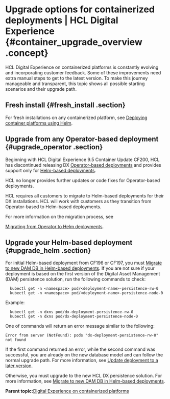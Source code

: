 # Upgrade options for containerized deployments \| HCL Digital Experience {#container_upgrade_overview .concept}

HCL Digital Experience on containerized platforms is constantly evolving and incorporating customer feedback. Some of these improvements need extra manual steps to get to the latest version. To make this journey manageable and transparent, this topic shows all possible starting scenarios and their upgrade path.

## Fresh install {#fresh_install .section}

For fresh installations on any containerized platform, see [Deploying container platforms using Helm](helm_deployment.md).

## Upgrade from any Operator-based deployment {#upgrade_operator .section}

Beginning with HCL Digital Experience 9.5 Container Update CF200, HCL has discontinued releasing DX [Operator-based deployments](deploy_container_platforms.md) and provides support only for [Helm-based deployments](helm.md).

HCL no longer provides further updates or code fixes for Operator-based deployments.

HCL requires all customers to migrate to Helm-based deployments for their DX installations. HCL will work with customers as they transition from Operator-based to Helm-based deployments.

For more information on the migration process, see

[Migrating from Operator to Helm deployments](helm_operator_migration.md).

## Upgrade your Helm-based deployment {#upgrade_helm .section}

For initial Helm-based deployment from CF196 or CF197, you must [Migrate to new DAM DB in Helm-based deployments](helm_dam_migration_newDB.md). If you are not sure if your deployment is based on the first version of the Digital Asset Management \(DAM\) persistence solution, run the following commands to check:

``` {#codeblock_r5d_ddt_jsb}
  kubectl get -n <namespace> pod/<deployment-name>-persistence-rw-0
  kubectl get -n <namespace> pod/<deployment-name>-persistence-node-0
```

Example:

``` {#codeblock_bbc_fdt_jsb}
  kubectl get -n dxns pod/dx-deployment-persistence-rw-0
  kubectl get -n dxns pod/dx-deployment-persistence-node-0
```

One of commands will return an error message similar to the following:

``` {#codeblock_tcz_kdt_jsb}
Error from server (NotFound): pods "dx-deployment-persistence-rw-0" not found
```

If the first command returned an error, while the second command was successful, you are already on the new database model and can follow the normal upgrade path. For more information, see [Update deployment to a later version](helm_update_deployment.md).

Otherwise, you must upgrade to the new HCL DX persistence solution. For more information, see [Migrate to new DAM DB in Helm-based deployments](helm_dam_migration_newDB.md).

**Parent topic:**[Digital Experience on containerized platforms](../containerization/deployment.md)

